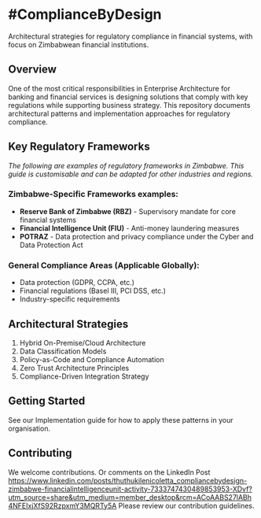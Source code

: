 # #ComplianceByDesign
Architectural strategies for regulatory compliance in financial systems, with focus on Zimbabwean financial institutions.

## Overview

One of the most critical responsibilities in Enterprise Architecture for banking and financial services is designing solutions that comply with key regulations while supporting business strategy. This repository documents architectural patterns and implementation approaches for regulatory compliance.

## Key Regulatory Frameworks

*The following are examples of regulatory frameworks in Zimbabwe. This guide is customisable and can be adapted for other industries and regions.*

### Zimbabwe-Specific Frameworks examples:
- **Reserve Bank of Zimbabwe (RBZ)** - Supervisory mandate for core financial systems
- **Financial Intelligence Unit (FIU)** - Anti-money laundering measures
- **POTRAZ** - Data protection and privacy compliance under the Cyber and Data Protection Act

### General Compliance Areas (Applicable Globally):
- Data protection (GDPR, CCPA, etc.)
- Financial regulations (Basel III, PCI DSS, etc.)
- Industry-specific requirements

## Architectural Strategies

1. Hybrid On-Premise/Cloud Architecture
2. Data Classification Models
3. Policy-as-Code and Compliance Automation
4. Zero Trust Architecture Principles
5. Compliance-Driven Integration Strategy
   
## Getting Started

See our Implementation guide for how to apply these patterns in your organisation.

## Contributing

We welcome contributions. Or comments on the LinkedIn Post https://www.linkedin.com/posts/thuthukilenicoletta_compliancebydesign-zimbabwe-financialintelligenceunit-activity-7333747430489853953-XDvf?utm_source=share&utm_medium=member_desktop&rcm=ACoAABS27lABh4NFEIxjXfS92RzpxmY3MQRTy5A
Please review our contribution guidelines.
